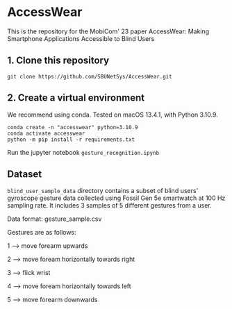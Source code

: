 # AccessWear
This is the repository for the MobiCom' 23 paper AccessWear: Making Smartphone Applications Accessible to Blind Users

## 1. Clone this repository
```
git clone https://github.com/SBUNetSys/AccessWear.git
```

## 2. Create a virtual environment
We recommend using conda. Tested on macOS 13.4.1, with Python 3.10.9.

```
conda create -n "accesswear" python=3.10.9
conda activate accesswear
python -m pip install -r requirements.txt
```

Run the jupyter notebook ```gesture_recognition.ipynb```

## Dataset
```blind_user_sample_data``` directory contains a subset of blind users' gyroscope gesture data collected using Fossil Gen 5e smartwatch at 100 Hz sampling rate. It includes 3 samples of 5 different gestures from a user.

Data format: gesture_sample.csv

Gestures are as follows:

1 --> move forearm upwards  

2 --> move foream horizontally towards right  

3 --> flick wrist  

4 --> move foream horizontally towards left  

5 --> move forearm downwards